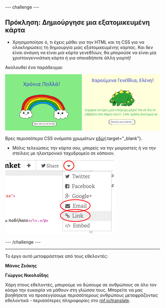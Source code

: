 --- challenge ---

## Πρόκληση: Δημιούργησε μια εξατομικευμένη κάρτα

+ Χρησιμοποίησε ό, τι έχεις μάθει για την HTML και τη CSS για να ολοκληρώσεις τη δημιουργία μιας εξατομικευμένης κάρτας. Και δεν είναι ανάγκη να είναι μια κάρτα γενεθλίων, θα μπορούσε να είναι μία χριστουγεννιάτικη κάρτα ή για οποιαδήποτε άλλη γιορτή!

Ακολουθεί ένα παράδειγμα:

![screenshot](images/birthday-final.png)

Βρες περισσότερα CSS ονόματα χρωμάτων [εδώ](http://jumpto.cc/colours){:target="_blank"}.

+ Μόλις τελειώσεις την κάρτα σου, μπορείς να την μοιραστείς ή να την στείλεις με ηλεκτρονικό ταχυδρομείο σε κάποιον.

![screenshot](images/birthday-share.png)

--- /challenge ---

***

Το έργο αυτό μεταφράστηκε από τους εθελοντές:

**Μάνος Ζεάκης**

**Γιώργος Νικολαΐδης**

Χάρη στους εθελοντές, μπορούμε να δώσουμε σε ανθρώπους σε όλο τον κόσμο την ευκαιρία να μάθουν στη γλώσσα τους. Μπορείτε να μας βοηθήσετε να προσεγγίσουμε περισσότερους ανθρώπους μεταφράζοντας εθελοντικά - περισσότερες πληροφορίες στο [rpf.io/translate](https://rpf.io/translate).
